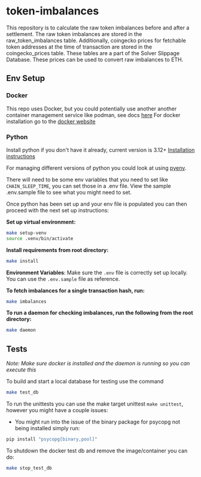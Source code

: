 # token-imbalances

This repository is to calculate the raw token imbalances before and after a settlement.
The raw token imbalances are stored in the raw_token_imbalances table.
Additionally, coingecko prices for fetchable token addresses at the time of transaction are stored in the coingecko_prices table. These tables are a part of the Solver Slippage Database.
These prices can be used to convert raw imbalances to ETH.

## Env Setup

### Docker
This repo uses Docker, but you could potentially use another another container management service like podman, see docs [here](https://podman.io/docs)
For docker installation go to the [docker website](https://docs.docker.com/get-started/get-docker/)

### Python
Install python if you don't have it already, current version is 3.12+
[Installation instructions](https://realpython.com/installing-python/)

For managing different versions of python you could look at using [pyenv](https://github.com/pyenv/pyenv#installation).

There will need to be some env variables that you need to set like `CHAIN_SLEEP_TIME`, you can set those in a .env file. View the sample .env.sample file to see what you might need to set. 

Once python has been set up and your env file is populated you can then proceed with the next set up instructions:

**Set up virtual environment:**
```sh
make setup-venv
source .venv/bin/activate
```

**Install requirements from root directory:**
```bash
make install
```

**Environment Variables**: Make sure the `.env` file is correctly set up locally. You can use the `.env.sample` file as reference.

**To fetch imbalances for a single transaction hash, run:**
```bash
make imbalances
```

**To run a daemon for checking imbalances, run the following from the root directory:**

```bash
make daemon
```

## Tests
*Note: Make sure docker is installed and the daemon is running so you can execute this* 

To build and start a local database for testing use the command
```sh
make test_db
```

To run the unittests you can use the make target unittest `make unittest`, however you might have a couple issues:
- You might run into the issue of the binary package for psycopg not being installed simply run:
```sh
pip install "psycopg[binary,pool]"
```

To shutdown the docker test db and remove the image/container you can do:

```sh
make stop_test_db
```
